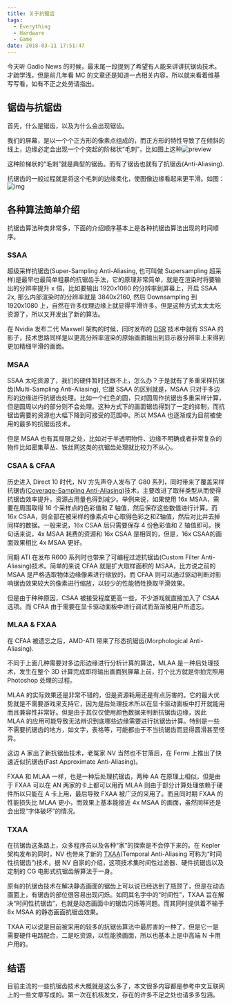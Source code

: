```yaml
---
title: 关于抗锯齿
tags:
  - Everything
  - Hardware
  - Game
date: 2018-03-11 17:51:47
---
```



今天听 Gadio News 的时候，最末尾一段提到了希望有人能来讲讲抗锯齿技术。才疏学浅，但是前几年看 MC 的文章还是知道一点相关内容，所以就来看着维基写写看，如有不正之处劳请指出。

## 锯齿与抗锯齿

首先，什么是锯齿，以及为什么会出现锯齿。

我们的屏幕，是以一个个正方形的像素点组成的，而正方形的特性导致了在倾斜的线上，边缘必定会出现一个个突起的阶梯状“毛刺”，比如图上这种![preview](/images/04fb3bbbec0c10e70c660aac1efd7cf1_r.jpg)

这种阶梯状的“毛刺”就是典型的锯齿。而有了锯齿也就有了抗锯齿(Anti-Aliasing).

抗锯齿的一般过程就是将这个毛刺的边缘柔化，使图像边缘看起来更平滑。如图：![img](/images/4ec755cfd484c8333f094f57b97f3408_hd.jpg)

## 各种算法简单介绍

抗锯齿算法种类非常多，下面的介绍顺序基本上是各种抗锯齿算法出现的时间顺序。

### SSAA

超级采样抗锯齿(Super-Sampling Anti-Aliasing, 也可叫做 Supersampling 超采样)是最早也最简单粗暴的抗锯齿手法，它的原理非常简单，就是在渲染时将要输出的分辨率提升 x 倍，比如要输出 1920x1080 的分辨率到屏幕上，开启 SSAA 2x, 那么内部渲染时的分辨率就是 3840x2160, 然后 Downsampling 到 1920x1080 上，自然在许多纹理边缘上就显得平滑许多。但是这种方式太太太吃资源了，所以又开发出了新的算法。

在 Nvidia 发布二代 Maxwell 架构的时候，同时发布的 [DSR](http://www.geforce.cn/hardware/technology/dsr/technology) 技术中就有 SSAA 的影子，技术思路同样是以更高分辨率渲染的原始画面输出到显示器分辨率上来得到更加精细平滑的画面。

### MSAA

SSAA 太吃资源了，我们的硬件暂时还跟不上，怎么办？于是就有了多重采样抗锯齿(Multi-Sampling Anti-Aliasing), 它跟 SSAA 的区别就是，MSAA 只对于多边形的边缘进行抗锯齿处理。比如一个红色的圆，只对圆周作抗锯齿多重采样计算，但是圆周以内的部分则不会处理。这种方式下的画面锯齿得到了一定的抑制，而抗锯齿需要的资源也大幅下降到可接受的范围中。所以 MSAA 也逐渐成为目前被使用的最多的抗锯齿技术。

但是 MSAA 也有其局限之处，比如对于半透明物件、边缘不明确或者非常复杂的物件比如密集草丛、铁丝网这类的抗锯齿处理就比较力不从心。

### CSAA & CFAA 

历史进入 Direct 10 时代，NV 方先声夺人发布了 G80 系列，同时带来了覆盖采样抗锯齿([Coverage-Sampling Anti-Aliasing](http://www.nvidia.com/object/coverage-sampled-aa.html))技术，主要改进了取样类型从而使得抗锯齿效率提升，资源占用量也得到减少。举例来说，如果使用 16x MSAA，需要在周围取得 16 个采样点的色彩值和 Z 轴值，然后保存这些数值进行计算。而 16x CSAA，则全部在被采样的像素点中心取得色彩之和Z轴值，然后对比并去掉同样的数据。一般来说，16x CSAA 后只需要保存 4 份色彩值和 Z 轴值即可。换句话来说，4x MSAA 耗费的资源和 16x CSAA 是相同的，但是，16x CSAA的画面效果相比 4x MSAA 更好。

同期 ATI 在发布 R600 系列时也带来了可编程过滤抗锯齿(Custom Filter Anti-Aliasing)技术。简单的来说 CFAA 就是扩大取样面积的 MSAA，比方说之前的 MSAA 是严格选取物体边缘像素进行缩放的，而 CFAA 则可以通过驱动判断对影响锯齿效果较大的像素进行缩放，以较少的性能牺牲换取平滑效果。

但是由于种种原因，CSAA 被接受程度更高一些，不少游戏就直接加入了 CSAA 选项。而 CFAA 由于需要在显卡驱动面板中进行调试而渐渐被用户所遗忘。

### MLAA & FXAA

在 CFAA 被遗忘之后，AMD-ATI 带来了形态抗锯齿(Morphological Anti-Aliasing).

不同于上面几种需要对多边形边缘进行分析计算的算法，MLAA 是一种后处理技术，发生在整个 3D 计算完成即将输出画面到屏幕上前，打个比方就是你拍完照用 Photoshop 处理的过程。

MLAA 的实际效果还是非常不错的，但是资源耗用还是有点厉害的。它的最大优势就是不需要游戏来支持它，因为是后处理技术所以在显卡驱动面板中打开就能用而且兼容性非常好。但是由于其仅仅使用颜色数据来判断抗锯齿边缘，因此 MLAA 的应用可能导致无法辨识到底哪些边缘需要进行抗锯齿计算。特别是一些不需要抗锯齿的地方，如文字，表格等，可能都由于不当抗锯齿而显得圆滑甚至怪异。

这边 A 家出了新抗锯齿技术，老冤家 NV 当然也不甘落后，在 Fermi 上推出了快速近似抗锯齿(Fast Approximate Anti-Aliasing)。

FXAA 和 MLAA 一样，也是一种后处理抗锯齿，两种 AA 在原理上相似，但是由于 FXAA 可以在 AN 两家的卡上都可以用而 MLAA 则由于部分计算处理依赖于硬件所以只能在 A 卡上用，最后导致 FXAA 被广泛的采用了。而且同时期 FXAA 的性能损失比 MLAA 更小，而效果上基本能接近 4x MSAA 的画面，虽然同样还是会出现“字体破坏”的情况。

### TXAA

在抗锯齿这条路上，众多程序员以及各种“家”的探索是不会停下来的。在 Kepler 架构发布的同时，NV 也带来了新的 [TXAA](http://www.geforce.cn/hardware/technology/txaa/technology)(Temporal Anti-Aliasing 可称为“时间性抗锯齿”)技术，据 NV 自家的介绍，这项技术集时间性过滤器、硬件抗锯齿以及定制的 CG 电影式抗锯齿解算法于一身。

原有的抗锯齿技术在解决静态画面的锯齿上可以说已经达到了瓶颈了，但是在动态画面上，有锯齿的部位很容易出现闪烁。如同其名字中的“时间性”，TXAA 旨在解决“时间性抗锯齿”，也就是动态画面中的锯齿闪烁等问题。而其同时提供着不输于 8x MSAA 的静态画面抗锯齿效果。

TXAA 可以说是目前被采用的较多的抗锯齿算法中最厉害的一种了，但是它一是需要硬件电路配合，二是吃资源，以性能换画面，所以也基本上是中高端 N 卡用户用的。

## 结语

目前主流的一些抗锯齿技术大概就是这么多了，本文很多内容都是参考中文互联网上的一些文章写成的。第一次在机核发文，存在的许多不足之处也请多多包涵。